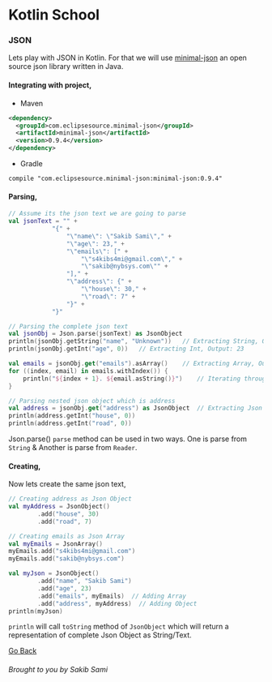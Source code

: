 # Kotlin School

### JSON

Lets play with JSON in Kotlin.
For that we will use [minimal-json](https://github.com/ralfstx/minimal-json) an open source json library written in Java.

#### Integrating with project,
* Maven
```xml
<dependency>
  <groupId>com.eclipsesource.minimal-json</groupId>
  <artifactId>minimal-json</artifactId>
  <version>0.9.4</version>
</dependency>
```
* Gradle
```
compile "com.eclipsesource.minimal-json:minimal-json:0.9.4"
```

#### Parsing,
```kotlin
// Assume its the json text we are going to parse
val jsonText = "" +
            "{" +
                "\"name\": \"Sakib Sami\"," +
                "\"age\": 23," +
                "\"emails\": [" +
                    "\"s4kibs4mi@gmail.com\"," +
                    "\"sakib@nybsys.com\"" +
                "]," +
                "\"address\": {" +
                    "\"house\": 30," +
                    "\"road\": 7" +
                "}" +
            "}"

// Parsing the complete json text
val jsonObj = Json.parse(jsonText) as JsonObject
println(jsonObj.getString("name", "Unknown"))   // Extracting String, Output: Sakib Sami
println(jsonObj.getInt("age", 0))   // Extracting Int, Output: 23

val emails = jsonObj.get("emails").asArray()    // Extracting Array, Output: ["s4kibs4mi@gmail.com", "sakib@nybsys.com"]
for ((index, email) in emails.withIndex()) {
    println("${index + 1}. ${email.asString()}")    // Iterating through array
}

// Parsing nested json object which is address
val address = jsonObj.get("address") as JsonObject  // Extracting Json Object
println(address.getInt("house", 0))
println(address.getInt("road", 0))
```
Json.parse() `parse` method can be used in two ways. One is parse from `String` & Another is parse from `Reader`.

#### Creating,
Now lets create the same json text,
```kotlin
// Creating address as Json Object
val myAddress = JsonObject()
        .add("house", 30)
        .add("road", 7)

// Creating emails as Json Array
val myEmails = JsonArray()
myEmails.add("s4kibs4mi@gmail.com")
myEmails.add("sakib@nybsys.com")

val myJson = JsonObject()
        .add("name", "Sakib Sami")
        .add("age", 23)
        .add("emails", myEmails)  // Adding Array
        .add("address", myAddress)  // Adding Object
println(myJson)
```
`println` will call `toString` method of `JsonObject` which will return a representation of complete Json Object as String/Text.

[Go Back](https://github.com/s4kibs4mi/KotlinSchool/blob/master/src/main/resources/tutorials/en/index.md)
###### Brought to you by Sakib Sami
